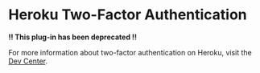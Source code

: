 # Heroku Two-Factor Authentication

__!! This plug-in has been deprecated !!__

For more information about two-factor authentication on Heroku, visit the [Dev Center](https://devcenter.heroku.com/articles/two-factor-authentication).
